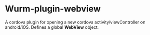 # Wurm-plugin-webview

A cordova plugin for opening a new cordova activity/viewController on android/iOS.
Defines a global **WebView** object.